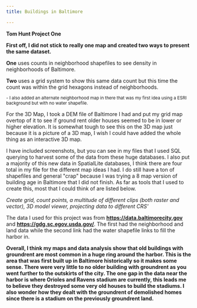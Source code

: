 ```yaml
---
title: Buildings in Baltimore

---
```

<b>Tom Hunt Project One</b>

<strong>First off, I did not stick to really one map and created two ways to present the same dataset. </strong>

<b>One</b> uses counts in neighborhood shapefiles to see density in neighborhoods of Baltimore.

<b>Two</b> uses a grid system to show this same data count but this time the count was within the grid hexagons instead of neighborhoods.

<sub>- I also added an alternate neighborhood map in there that was my first idea using a ESRI background but with no water shapefile.

For the 3D Map, I took a DEM file of Baltimore I had and put my grid map overtop of it to see if ground rent older houses seemed to be in lower or higher elevation. It is somewhat tough to see this on the 3D map just because it is a picture of a 3D map, I wish I could have added the whole thing as an interactive 3D map.

I have included screenshots, but you can see in my files that I used SQL querying to harvest some of the data from these huge databases. I also put a majority of this new data in SpatialLite databases, I think there are four total in my file for the different map ideas I had. I do still have a ton of shapefiles and general "crap" because I was trying a 8 map version of building age in Baltimore that I did not finish.
As far as tools that I used to create this, most that I could think of are listed below.

<em> Create grid, count points, a multitude of different clips (both raster and vector), 3D model viewer, projecting data to different CRS'</em>

The data I used for this project was from <b>https://data.baltimorecity.gov</b> and <b>https://gdg.sc.egov.usda.gov/</b>. The first had the neighborhood and land data while the second link had the water shapefile links to fill the harbor in.

<b> Overall, I think my maps and data analysis show that old buildings with groundrent are most common in a huge ring around the harbor. This is the area that was first built up in Baltimore historically so it makes some sense. There were very little to no older building with groundrent as you went further to the outskirts of the city. The one gap in the data near the harbor is where Orioles and Ravens stadium are currently, this leads me to believe they destroyed some very old houses to build the stadiums. I also wonder how they dealt with the groundrent of demolished homes since there is a stadium on the previously groundrent land.
